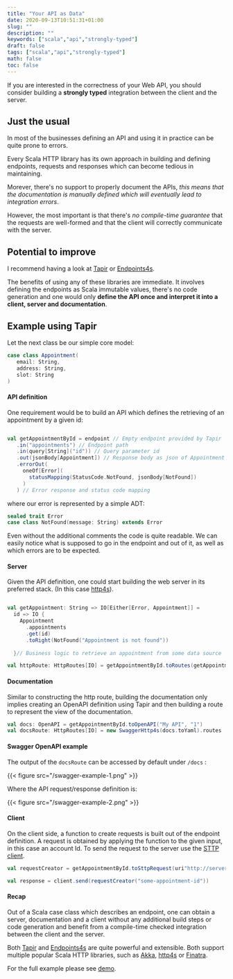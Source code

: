 ```yaml
---
title: "Your API as Data"
date: 2020-09-13T10:51:31+01:00
slug: ""
description: ""
keywords: ["scala","api","strongly-typed"]
draft: false
tags: ["scala","api","strongly-typed"]
math: false
toc: false
---
```



If you are interested in the correctness of your Web API, you should consider building a __strongly typed__ integration between the client and the server.

## Just the usual

In most of the businesses defining an API and using it in practice can be quite prone to errors. 

Every Scala HTTP library has its own approach in building and defining endpoints, requests and responses which can become tedious in maintaining. 

Morever, there's no support to properly document the APIs, _this means that the documentation is manually defined which will eventually lead to integration errors_. 

However, the most important is that there's _no compile-time guarantee_ that the requests are well-formed and that the client will correctly communicate with the server.

## Potential to improve

I recommend having a look at [Tapir](https://tapir.softwaremill.com/en/latest/) or [Endpoints4s](https://endpoints4s.github.io/). 

The benefits of using any of these libraries are immediate. It involves defining the endpoints as Scala immutable values, there's no code generation and one would only __define the API once and interpret it into a client, server and documentation__.

## Example using Tapir

Let the next class be our simple core model:
 ```scala
case class Appointment(
    email: String, 
    address: String,
    slot: String
)

 ```

#### API definition

 One requirement would be to build an API which defines the retrieving of an appointment by a given id:

 ```scala

val getAppointmentById = endpoint // Empty endpoint provided by Tapir
    .in("appointments") // Endpoint path
    .in(query[String]("id")) // Query parameter id
    .out(jsonBody[Appointment]) // Response body as json of Appointment
    .errorOut(
      oneOf[Error](
        statusMapping(StatusCode.NotFound, jsonBody[NotFound])
      )
    ) // Error response and status code mapping

 ```

 where our error is represented by a simple ADT:

 ```scala
sealed trait Error
case class NotFound(message: String) extends Error
 ```

Even without the additional comments the code is quite readable. We can easily notice what is supposed to go in the endpoint and out of it, as well as which errors are to be expected.


#### Server
Given the API definition, one could start building the web server in its preferred stack. (In this case [http4s](https://http4s.org/)).

```scala

val getAppointment: String => IO[Either[Error, Appointment]] =
  id => IO {
    Appointment
      .appointments
      .get(id)
      .toRight(NotFound("Appointment is not found"))
    
  }// Business logic to retrieve an appointment from some data source

val httpRoute: HttpRoutes[IO] = getAppointmentById.toRoutes(getAppointment)

```


#### Documentation

Similar to constructing the http route, building the documentation only implies creating an OpenAPI definition using Tapir and then building a route to represent the view of the documentation.

```scala
val docs: OpenAPI = getAppointmentById.toOpenAPI("My API", "1")
val docsRoute: HttpRoutes[IO] = new SwaggerHttp4s(docs.toYaml).routes
```

#### Swagger OpenAPI example

The output of the `docsRoute` can be accessed by default under `/docs` :
<br>

{{< figure src="/swagger-example-1.png" >}}


Where the API request/response definition is:

{{< figure src="/swagger-example-2.png" >}}



#### Client

On the client side, a function to create requests is built out of the endpoint definition. A request is obtained by applying the function to the given input, in this case an account Id. To send the request to the server use the [STTP client](https://tapir.softwaremill.com/en/latest/sttp.html).

```scala
val requestCreator = getAppointmentById.toSttpRequest(uri"http://server.host:8081")

val response = client.send(requestCreator("some-appointment-id"))
```

#### Recap

Out of a Scala case class which describes an endpoint, one can obtain a server, documentation and a client without any additional build steps or code generation and benefit from a compile-time checked integration between the client and the server.

Both [Tapir](https://tapir.softwaremill.com/en/latest/) and [Endpoints4s](https://endpoints4s.github.io/) are quite powerful and extensible. Both support multiple popular Scala HTTP libraries, such as [Akka](https://doc.akka.io/docs/akka-http/current/index.html), [http4s](https://http4s.org/) or [Finatra](https://twitter.github.io/finatra/).  

For the full example please see [demo](https://github.com/alexgb1/demo-http-api-as-data).